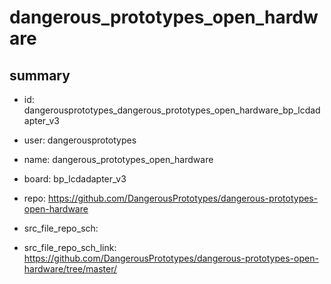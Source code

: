 # dangerous_prototypes_open_hardware
 
## summary 
* id: dangerousprototypes_dangerous_prototypes_open_hardware_bp_lcdadapter_v3
* user: dangerousprototypes
* name: dangerous_prototypes_open_hardware
* board: bp_lcdadapter_v3
* repo: https://github.com/DangerousPrototypes/dangerous-prototypes-open-hardware



* src_file_repo_sch: 
* src_file_repo_sch_link: https://github.com/DangerousPrototypes/dangerous-prototypes-open-hardware/tree/master/






